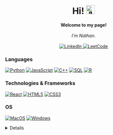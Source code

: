 <h1 align="center">Hi! <img src="https://raw.githubusercontent.com/MartinHeinz/MartinHeinz/master/wave.gif" width="28px" alt="👋"></h1>

<p align="center">
    <b>Welcome to my page!</b><br><br>
    <i>
        I'm Nathan.<br>
    </i><br>
    <a href="https://www.linkedin.com/in/nathan-fleet-555897217/">
        <img src="https://img.shields.io/badge/LinkedIn-blue?style=flat-square&logo=linkedin" alt="LinkedIn">
    </a>
    <a href="https://leetcode.com/nfleet/">
        <img src="https://img.shields.io/badge/LeetCode-blue?style=flat-square&logo=LeetCode" alt="LeetCode">
    </a>
</p>

### Languages
[![Python](https://img.shields.io/badge/python-black?style=for-the-badge&logo=python)](https://github.com/nathanfleet)
[![JavaScript](https://img.shields.io/badge/javascript-black?style=for-the-badge&logo=javascript)](https://github.com/nathanfleet)
[![C++](https://img.shields.io/badge/c++-black?style=for-the-badge&logo=cplusplus)](https://github.com/nathanfleet)
[![SQL](https://img.shields.io/badge/sql-black?style=for-the-badge&logo=mysql)](https://github.com/nathanfleet)
[![R](https://img.shields.io/badge/R-black?style=for-the-badge&logo=R)](https://github.com/nathanfleet)

### Technologies & Frameworks
[![React](https://img.shields.io/badge/react-black?style=for-the-badge&logo=react)](https://github.com/nathanfleet)
[![HTML5](https://img.shields.io/badge/html5-black?style=for-the-badge&logo=html5)](https://github.com/nathanfleet)
[![CSS3](https://img.shields.io/badge/css3-black?style=for-the-badge&logo=css3)](https://github.com/nathanfleet)

### OS
[![MacOS](https://img.shields.io/badge/MacOS-black?style=for-the-badge&logo=Apple)](https://github.com/nathanfleet)
[![Windows](https://img.shields.io/badge/Windows-black?style=for-the-badge&logo=Windows)](https://github.com/nathanfleet)


<details>
<p align="center">
  <a href="https://github.com/nathanfleet">
    <img src="http://github-profile-summary-cards.vercel.app/api/cards/profile-details?username=nathanfleet&theme=transparent" />
  </a>
  <a href="https://github.com/nathanfleet">
    <img src="https://github-readme-streak-stats.herokuapp.com/?user=nathanfleet&hide_border=true&card_width=338&theme=transparent" />
  </a>
  <a href="https://github.com/nathanfleet">
    <img src="http://github-profile-summary-cards.vercel.app/api/cards/stats?username=nathanfleet&theme=transparent" />
  </a>
  <a href="https://github.com/nathanfleet">
    <img src="https://github-readme-stats.vercel.app/api/top-langs/?username=nathanfleet&langs_count=10&exclude_repo=&hide=jupyter%20notebook,vim%20script,cmake,makefile,batchfile,emacs%20lisp,css,html&layout=default&card_width=699&hide_border=true&theme=transparent" />
  </a>
</p>
</details>
<!--

- 🔭 I’m currently working on ...
- 🌱 I’m currently learning ...
- 👯 I’m looking to collaborate on ...
- 🤔 I’m looking for help with ...
- 💬 Ask me about ...
- 📫 How to reach me: ...
- 😄 Pronouns: ...
- ⚡ Fun fact: ...
-->
